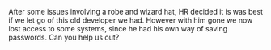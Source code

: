 After some issues involving a robe and wizard hat, HR decided it is was best if we let go of this old developer we had. However with him gone we now lost access to some systems, since he had his own way of saving passwords. Can you help us out?
